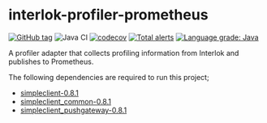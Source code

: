 # interlok-profiler-prometheus
[![GitHub tag](https://img.shields.io/github/tag/adaptris/interlok-profiler-prometheus.svg)](https://github.com/adaptris/interlok-profiler-prometheus/tags) ![Java CI](https://github.com/adaptris/interlok-profiler-prometheus/workflows/Java%20CI/badge.svg) [![codecov](https://codecov.io/gh/adaptris/interlok-profiler-prometheus/branch/develop/graph/badge.svg)](https://codecov.io/gh/adaptris/interlok-profiler-prometheus) [![Total alerts](https://img.shields.io/lgtm/alerts/g/adaptris/interlok-profiler-prometheus.svg?logo=lgtm&logoWidth=18)](https://lgtm.com/projects/g/adaptris/interlok-profiler-prometheus/alerts/) [![Language grade: Java](https://img.shields.io/lgtm/grade/java/g/adaptris/interlok-profiler-prometheus.svg?logo=lgtm&logoWidth=18)](https://lgtm.com/projects/g/adaptris/interlok-profiler-prometheus/context:java)

A profiler adapter that collects profiling information from Interlok and publishes to Prometheus.

The following dependencies are required to run this project;

- [simpleclient-0.8.1](https://mvnrepository.com/artifact/io.prometheus/simpleclient/0.8.1)
- [simpleclient_common-0.8.1](https://mvnrepository.com/artifact/io.prometheus/simpleclient_common/0.8.1)
- [simpleclient_pushgateway-0.8.1](https://mvnrepository.com/artifact/io.prometheus/simpleclient_pushgateway/0.8.1)
